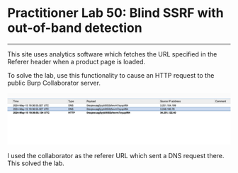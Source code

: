 # Practitioner Lab 50: Blind SSRF with out-of-band detection

---

This site uses analytics software which fetches the URL specified in the Referer header when a product page is loaded.

To solve the lab, use this functionality to cause an HTTP request to the public Burp Collaborator server.

![Untitled](Practitioner%20Lab%2050%20Blind%20SSRF%20with%20out-of-band%20de%20d65e6489d0c8443a8f61e46ca317c7ed/Untitled.png)

I used the collaborator as the referer URL which sent a DNS request there. This solved the lab.